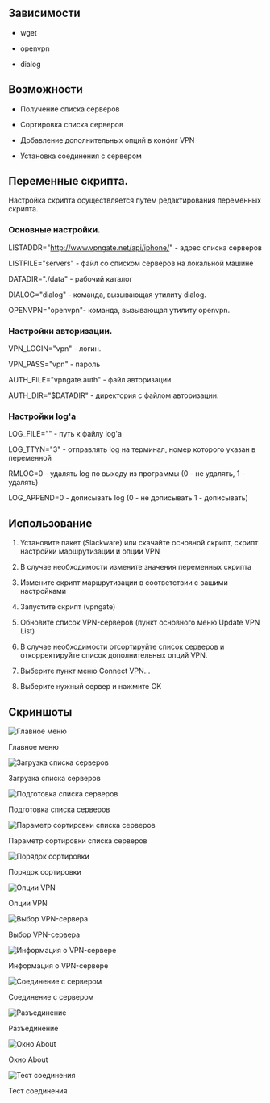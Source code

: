 ## Зависимости

- wget

- openvpn

- dialog

## Возможности

- Получение списка серверов

- Сортировка списка серверов

- Добавление дополнительных опций в конфиг VPN

- Установка соединения с сервером

## Переменные скрипта. 

Настройка скрипта осуществляется путем редактирования переменных скрипта.

### Основные настройки.

LISTADDR="http://www.vpngate.net/api/iphone/" - адрес списка серверов

LISTFILE="servers" - файл со списком серверов на локальной машине

DATADIR="./data" - рабочий каталог

DIALOG="dialog" - команда, вызывающая утилиту dialog.

OPENVPN="openvpn"- команда, вызывающая утилиту openvpn.

### Настройки авторизации.

VPN_LOGIN="vpn" - логин.

VPN_PASS="vpn" - пароль

AUTH_FILE="vpngate.auth" - файл авторизации

AUTH_DIR="$DATADIR" - директория с файлом авторизации.

### Настройки log'а

LOG_FILE="" - путь к файлу log'а

LOG_TTYN="3" - отправлять log на терминал, номер которого указан в переменной

RMLOG=0 - удалять log по выходу из программы (0 - не удалять, 1 - удалять)

LOG_APPEND=0 - дописывать log (0 - не дописывать 1 - дописывать)

## Использование

1. Установите пакет (Slackware) или скачайте основной скрипт, скрипт настройки маршрутизации и опции VPN

2. В случае необходимости измените значения переменных скрипта

3. Измените скрипт маршрутизации в соответствии с вашими настройками

3. Запустите скрипт (vpngate)

4. Обновите список VPN-серверов (пункт основного меню Update VPN List)

5. В случае необходимости отсортируйте список серверов и откорректируйте список дополнительных опций VPN.

6. Выберите пункт меню Connect VPN...

7. Выберите нужный сервер и нажмите OK

## Скриншоты

![Главное меню](https://raw.githubusercontent.com/tolik-punkoff/vpngate-console-client/main/screenshots/01-main-menu.png)

Главное меню

![Загрузка списка серверов](https://raw.githubusercontent.com/tolik-punkoff/vpngate-console-client/main/screenshots/02-update-vpn-list.png)

Загрузка списка серверов

![Подготовка списка серверов](https://raw.githubusercontent.com/tolik-punkoff/vpngate-console-client/main/screenshots/03-update-vpn-list.png)

Подготовка списка серверов

![Параметр сортировки списка серверов](https://raw.githubusercontent.com/tolik-punkoff/vpngate-console-client/main/screenshots/04-sort-field.png)

Параметр сортировки списка серверов

![Порядок сортировки](https://raw.githubusercontent.com/tolik-punkoff/vpngate-console-client/main/screenshots/05-sort-order.png)

Порядок сортировки

![Опции VPN](https://raw.githubusercontent.com/tolik-punkoff/vpngate-console-client/main/screenshots/06-vpn-options.png)

Опции VPN

![Выбор VPN-сервера](https://raw.githubusercontent.com/tolik-punkoff/vpngate-console-client/main/screenshots/07-select-vpn.png)

Выбор VPN-сервера

![Информация о VPN-сервере](https://raw.githubusercontent.com/tolik-punkoff/vpngate-console-client/main/screenshots/08-vpn-info.png)

Информация о VPN-сервере

![Соединение с сервером](https://raw.githubusercontent.com/tolik-punkoff/vpngate-console-client/main/screenshots/09-vpn-connect-ok.png)

Соединение с сервером

![Разъединение](https://raw.githubusercontent.com/tolik-punkoff/vpngate-console-client/main/screenshots/10-vpn-disconnecting.png)

Разъединение

![Окно About](https://raw.githubusercontent.com/tolik-punkoff/vpngate-console-client/main/screenshots/11-about.png)

Окно About

![Тест соединения](https://raw.githubusercontent.com/tolik-punkoff/vpngate-console-client/main/screenshots/12-test-final.png)

Тест соединения